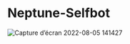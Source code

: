 # Neptune-Selfbot
![Capture d’écran 2022-08-05 141427](https://user-images.githubusercontent.com/90981330/183075507-a20db7f4-a158-4074-a63d-bd0fb86addef.png)
